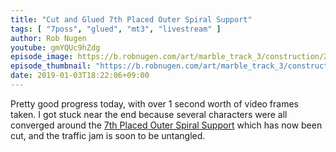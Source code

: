 ```yaml
---
title: "Cut and Glued 7th Placed Outer Spiral Support"
tags: [ "7poss", "glued", "mt3", "livestream" ]
author: Rob Nugen
youtube: gmYQUc9hZdg
episode_image: https://b.robnugen.com/art/marble_track_3/construction/2019/2019_jan_03_cut_and_glued_7th_poss.jpg
episode_thumbnail: "https://b.robnugen.com/art/marble_track_3/construction/2019/thumbs/2019_jan_03_cut_and_glued_7th_poss.jpg"
date: 2019-01-03T18:22:06+09:00
---
```


Pretty good progress today, with over 1 second worth of video frames
taken.  I got stuck near the end because several characters were all
converged around the [7th Placed Outer Spiral Support](/parts/007p_seventh-placed-outer-spiral-support/) which
has now been cut, and the traffic jam is soon to be untangled.

